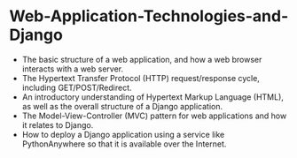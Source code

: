 # Web-Application-Technologies-and-Django
* The basic structure of a web application, and how a web browser interacts with a web server. 
* The Hypertext Transfer Protocol (HTTP) request/response cycle, including GET/POST/Redirect. 
* An introductory understanding of Hypertext Markup Language (HTML), as well as the overall structure of a Django application.  
* The Model-View-Controller (MVC) pattern for web applications and how it relates to Django. 
* How to deploy a Django application using a service like PythonAnywhere so that it is available over the Internet. 
